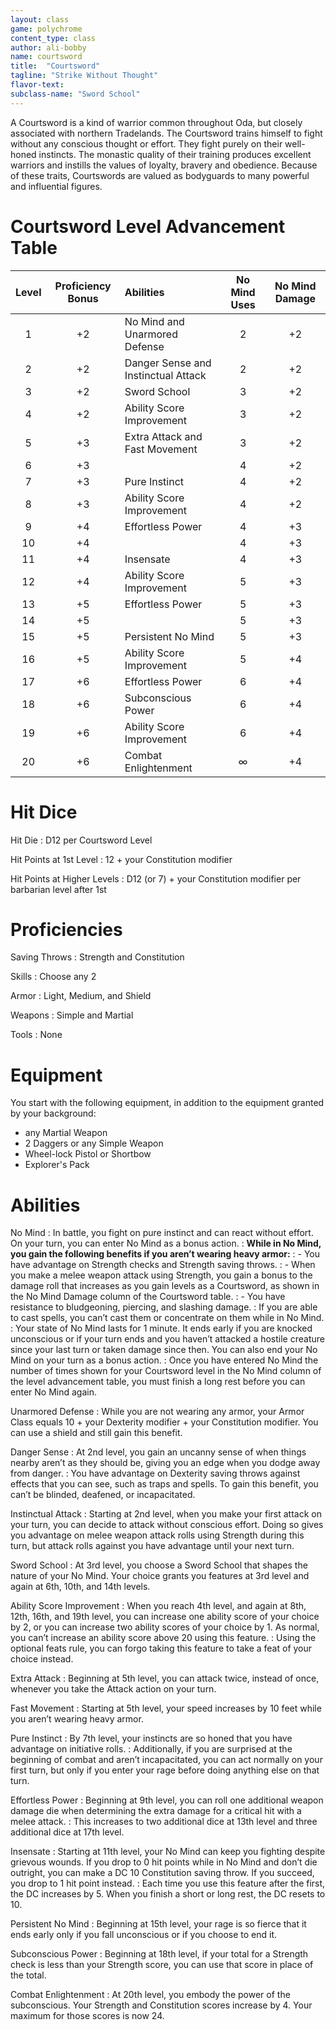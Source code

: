 ```yaml
---
layout: class
game: polychrome
content_type: class
author: ali-bobby
name: courtsword
title:  "Courtsword"
tagline: "Strike Without Thought"
flavor-text:
subclass-name: "Sword School"
---
```


A Courtsword is a kind of warrior common throughout Oda, but closely associated with northern Tradelands. The Courtsword trains himself to fight without any conscious thought or effort. They fight purely on their well-honed instincts. The monastic quality of their training produces excellent warriors and instills the values of loyalty, bravery and obedience. Because of these traits, Courtswords are valued as bodyguards to many powerful and influential figures.



# Courtsword Level Advancement Table

|Level  |	Proficiency Bonus |	Abilities	                          | No Mind Uses |  No Mind Damage  |
|:-----:|:-----------------:|:------------------------------------|:------------:|:----------------:|
|1      |	+2                |	No Mind and Unarmored Defense	      | 2            |	+2              |
|2      |	+2                |	Danger Sense and Instinctual Attack	| 2            |	+2              |
|3      |	+2                |	Sword School	                      | 3            |	+2              |
|4      |	+2                |	Ability Score Improvement	          | 3            |	+2              |
|5      |	+3                |	Extra Attack and Fast Movement	    | 3            |	+2              |
|6      |	+3                |		                                  | 4            |	+2              |
|7      |	+3                |	Pure Instinct	                      | 4            |	+2              |
|8      |	+3                |	Ability Score Improvement	          | 4            |	+2              |
|9      |	+4                |	Effortless Power	                  | 4            |	+3              |
|10     |	+4                |		                                  | 4            |	+3              |
|11     |	+4                |	Insensate	                          | 4            |	+3              |
|12     |	+4                |	Ability Score Improvement	          | 5            |	+3              |
|13     |	+5                |	Effortless Power	                  | 5            |	+3              |
|14     |	+5                |		                                  | 5            |	+3              |
|15     |	+5                |	Persistent No Mind	                | 5            |	+3              |
|16     |	+5                |	Ability Score Improvement	          | 5            |	+4              |
|17     |	+6                |	Effortless Power	                  | 6            |	+4              |
|18     |	+6                |	Subconscious Power	                | 6            |	+4              |
|19     |	+6                |	Ability Score Improvement	          | 6            |	+4              |
|20     |	+6                |	Combat Enlightenment	              | ∞            |	+4              |

# Hit Dice
Hit Die
: D12 per Courtsword Level

Hit Points at 1st Level
: 12 + your Constitution modifier

Hit Points at Higher Levels
: D12 (or 7) + your Constitution modifier per barbarian level after 1st

# Proficiencies

Saving Throws
: Strength and Constitution

Skills
: Choose any 2

Armor
: Light, Medium, and Shield

Weapons
: Simple and Martial

Tools
: None

# Equipment
You start with the following equipment, in addition to the equipment granted by your background:
- any Martial Weapon
- 2 Daggers or any Simple Weapon
- Wheel-lock Pistol or Shortbow
- Explorer's Pack

# Abilities

No Mind
: In battle, you fight on pure instinct and can react without effort. On your turn, you can enter No Mind as a bonus action.
: **While in No Mind, you gain the following benefits if you aren’t wearing heavy armor:**
: - You have advantage on Strength checks and Strength saving throws.
: - When you make a melee weapon attack using Strength, you gain a bonus to the damage roll that increases as you gain levels as a Courtsword, as shown in the No Mind Damage column of the Courtsword table.
: - You have resistance to bludgeoning, piercing, and slashing damage.
: If you are able to cast spells, you can’t cast them or concentrate on them while in No Mind.
: Your state of No Mind lasts for 1 minute. It ends early if you are knocked unconscious or if your turn ends and you haven’t attacked a hostile creature since your last turn or taken damage since then. You can also end your No Mind on your turn as a bonus action.
: Once you have entered No Mind the number of times shown for your Courtsword level in the No Mind column of the level advancement table, you must finish a long rest before you can enter No Mind again.

Unarmored Defense
: While you are not wearing any armor, your Armor Class equals 10 + your Dexterity modifier + your Constitution modifier. You can use a shield and still gain this benefit.

Danger Sense
: At 2nd level, you gain an uncanny sense of when things nearby aren’t as they should be, giving you an edge when you dodge away from danger.
: You have advantage on Dexterity saving throws against effects that you can see, such as traps and spells. To gain this benefit, you can’t be blinded, deafened, or incapacitated.

Instinctual Attack
: Starting at 2nd level, when you make your first attack on your turn, you can decide to attack without conscious effort. Doing so gives you advantage on melee weapon attack rolls using Strength during this turn, but attack rolls against you have advantage until your next turn.

Sword School
: At 3rd level, you choose a Sword School that shapes the nature of your No Mind. Your choice grants you features at 3rd level and again at 6th, 10th, and 14th levels.

Ability Score Improvement
: When you reach 4th level, and again at 8th, 12th, 16th, and 19th level, you can increase one ability score of your choice by 2, or you can increase two ability scores of your choice by 1. As normal, you can’t increase an ability score above 20 using this feature.
: Using the optional feats rule, you can forgo taking this feature to take a feat of your choice instead.

Extra Attack
: Beginning at 5th level, you can attack twice, instead of once, whenever you take the Attack action on your turn.

Fast Movement
: Starting at 5th level, your speed increases by 10 feet while you aren’t wearing heavy armor.

Pure Instinct
: By 7th level, your instincts are so honed that you have advantage on initiative rolls.
: Additionally, if you are surprised at the beginning of combat and aren’t incapacitated, you can act normally on your first turn, but only if you enter your rage before doing anything else on that turn.

Effortless Power
: Beginning at 9th level, you can roll one additional weapon damage die when determining the extra damage for a critical hit with a melee attack.
: This increases to two additional dice at 13th level and three additional dice at 17th level.

Insensate
: Starting at 11th level, your No Mind can keep you fighting despite grievous wounds. If you drop to 0 hit points while in No Mind and don’t die outright, you can make a DC 10 Constitution saving throw. If you succeed, you drop to 1 hit point instead.
: Each time you use this feature after the first, the DC increases by 5. When you finish a short or long rest, the DC resets to 10.

Persistent No Mind
: Beginning at 15th level, your rage is so fierce that it ends early only if you fall unconscious or if you choose to end it.

Subconscious Power
: Beginning at 18th level, if your total for a Strength check is less than your Strength score, you can use that score in place of the total.

Combat Enlightenment
: At 20th level, you embody the power of the subconscious. Your Strength and Constitution scores increase by 4. Your maximum for those scores is now 24.

